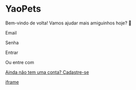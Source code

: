 # YaoPets

Bem-vindo de volta! Vamos ajudar mais amiguinhos hoje? 🐾

Email

Senha

Entrar

Ou entre com

[Ainda não tem uma conta? Cadastre-se](https://www.yaopets.lat/auth/register)

[iframe](https://js.stripe.com/v3/controller-with-preconnect-d5155b606c964b352aca3eb99a70be58.html#__shared_params__[version]=basil&apiKey=pk_test_51ROppmKfrHqryP13jmA7yHrT5dVtBiqUWwWXqaHdXefpWs4141hXtddDTkKW3sacFaXm8luShW3U92Ov3RppW1il00iQv0uUTS&apiVersion=2025-03-31.basil&stripeJsId=99665285-d256-474c-b3fe-5e615d4e3889&firstStripeInstanceCreatedLatency=6&controllerCount=1&isCheckout=false&stripeJsLoadTime=1747452005281&manualBrowserDeprecationRollout=false&mids[guid]=NA&mids[muid]=NA&mids[sid]=NA&referrer=https%3A%2F%2Fwww.yaopets.lat%2Fauth%2Flogin&controllerId=__privateStripeController1731)